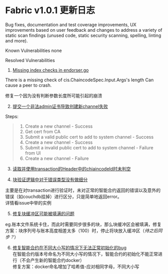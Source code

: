 # Fabric v1.0.1 更新日志

Bug fixes, documentation and test coverage improvements, UX improvements based on user feedback and changes to address a variety of static scan findings (unused code, static security scanning, spelling, linting and more).

Known Vulnerabilities none

Resolved Vulnerabilities

1. [Missing index checks in endorser.go](https://jira.hyperledger.org/browse/FAB-5627)

There is a missing check of cis.ChaincodeSpec.Input.Args's length
Can cause a peer to crash.

修复一个因为没有判断参数长度所可能引起的崩溃

2. [提交一个非法admin证书导致创建新channel失败](https://jira.hyperledger.org/browse/FAB-5606)

Steps:
>1. Create a new channel - Success
>2. Get cert from CA
>3. Submit a valid public cert to add to system channel - Success
>4. Create a new channel - Success
>5. Submit a invalid public cert to add to system channel - Failure from UI
>6. Create a new channel - Failure

3. [读取并使用transaction的Header中的chiaincodeId时未判空](https://jira.hyperledger.org/browse/FAB-5529)

4. [块验证逻辑中对于错误类型没有做细分](https://jira.hyperledger.org/browse/FAB-5353)

主要是在对transaction进行验证时，未对正常的智能合约返回的错误以及意外的错误（如couchdb挂掉）进行区分，只是简单地返回error。<br>
详情看issue中举的实例

5. [修复块缓冲区可能被填满的问题](https://jira.hyperledger.org/browse/FAB-5330)

eg.账本文件系统卡住，而此时需要同步很多的块，那么块缓冲区会被填满，修复方案：块序列号与账本高度相差太多（100）时，停止将块放入缓冲区（_待之后同步？_）

6. [修复智能合约在不同大小写的情况下无法正常初始化的bug](https://jira.hyperledger.org/browse/FAB-5329)<br>
在智能合约版本号命名为不同大小写的情况下，智能合约的初始化不能正常进行（不会产生新的智能合约docker）<br>
修复方案：docker命名增加了哈希值-应对相同字母，不同大小写